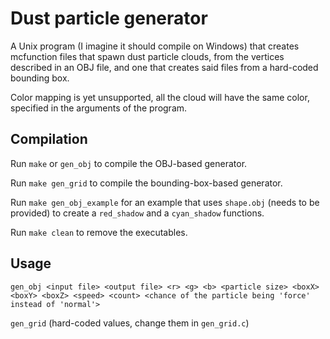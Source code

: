 # Dust particle generator

A Unix program (I imagine it should compile on Windows) that creates mcfunction files that spawn dust particle clouds, from the vertices described in an OBJ file, and one that creates said files from a hard-coded bounding box.

Color mapping is yet unsupported, all the cloud will have the same color, specified in the arguments of the program.

## Compilation

Run `make` or `gen_obj` to compile the OBJ-based generator.

Run `make gen_grid` to compile the bounding-box-based generator.

Run `make gen_obj_example` for an example that uses `shape.obj` (needs to be provided) to create a `red_shadow` and a `cyan_shadow` functions.

Run `make clean` to remove the executables.

## Usage

`gen_obj <input file> <output file> <r> <g> <b> <particle size> <boxX> <boxY> <boxZ> <speed> <count> <chance of the particle being 'force' instead of 'normal'>`

`gen_grid` (hard-coded values, change them in `gen_grid.c`)
